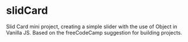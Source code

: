 # slidCard
Slid Card mini project, creating a simple slider with the use of Object in Vanilla JS. Based on the freeCodeCamp suggestion for building projects. 
